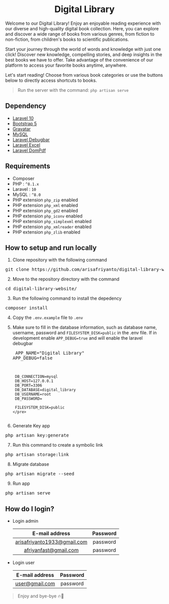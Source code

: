 <h1 align="center">Digital Library</h1>

Welcome to our Digital Library! Enjoy an enjoyable reading experience with our diverse and high-quality digital book collection. Here, you can explore and discover a wide range of books from various genres, from fiction to non-fiction, from children's books to scientific publications.

Start your journey through the world of words and knowledge with just one click! Discover new knowledge, compelling stories, and deep insights in the best books we have to offer. Take advantage of the convenience of our platform to access your favorite books anytime, anywhere.

Let's start reading! Choose from various book categories or use the buttons below to directly access shortcuts to books.

> Run the server with the command: `php artisan serve`

## Dependency

-   [Laravel 10](https://laravel.com)
-   [Bootstrap 5](https://getbootstrap.com)
-   [Gravatar](https://id.gravatar.com)
-   [MySQL](https://www.mysql.com)
-   [Laravel Debugbar](https://github.com/barryvdh/laravel-debugbar)
-   [Laravel Excel](https://laravel-excel.com)
-   [Laravel DomPdf](https://github.com/barryvdh/laravel-dompdf)

## Requirements

-   Composer
-   PHP : `^8.1.x`
-   Laravel : `10`
-   MySQL : `^8.0`
-   PHP extension `php_zip` enabled
-   PHP extension `php_xml` enabled
-   PHP extension `php_gd2` enabled
-   PHP extension `php_iconv` enabled
-   PHP extension `php_simplexml` enabled
-   PHP extension `php_xmlreader` enabled
-   PHP extension `php_zlib` enabled

## How to setup and run locally

1. Clone repository with the following command
 <pre>git clone https://github.com/arisafriyanto/digital-library-website.git</pre>
2. Move to the repository directory with the command
 <pre>cd digital-library-website/</pre>
3. Run the following command to install the depedency
 <pre>composer install</pre>
4. Copy the `.env.example` file to `.env`
5. Make sure to fill in the database information, such as database name, username, password and `FILESYSTEM_DISK=public` in the .env file.
   If in development enable `APP_DEBUG=true` and will enable the laravel debugbar
       <pre>
        APP_NAME="Digital Library"
        APP_DEBUG=false
         
        DB_CONNECTION=mysql
        DB_HOST=127.0.0.1
        DB_PORT=3306
        DB_DATABASE=digital_library
        DB_USERNAME=root
        DB_PASSWORD=
       
        FILESYSTEM_DISK=public
       </pre>

6. Generate Key app
 <pre>php artisan key:generate</pre>
7. Run this command to create a symbolic link
 <pre>php artisan storage:link</pre>
8. Migrate database
 <pre>php artisan migrate --seed</pre>
9. Run app
 <pre>php artisan serve</pre>

## How do I login?

-   Login admin

    |       E-mail address        | Password |
    | :-------------------------: | :------: |
    | arisafriyanto1933@gmail.com | password |
    |    afriyanfast@gmail.com    | password |

-   Login user

    | E-mail address | Password |
    | :------------: | :------: |
    | user@gmail.com | password |

> Enjoy and bye-bye 🔥👋
